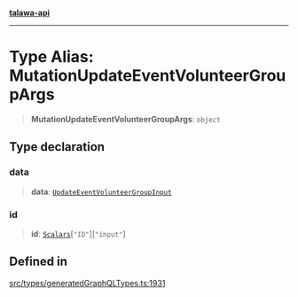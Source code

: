 [**talawa-api**](../../../README.md)

***

# Type Alias: MutationUpdateEventVolunteerGroupArgs

> **MutationUpdateEventVolunteerGroupArgs**: `object`

## Type declaration

### data

> **data**: [`UpdateEventVolunteerGroupInput`](UpdateEventVolunteerGroupInput.md)

### id

> **id**: [`Scalars`](Scalars.md)\[`"ID"`\]\[`"input"`\]

## Defined in

[src/types/generatedGraphQLTypes.ts:1931](https://github.com/Suyash878/talawa-api/blob/b5a9d8b4a1ea678a3d6f5b710b3721f91a3052fc/src/types/generatedGraphQLTypes.ts#L1931)
